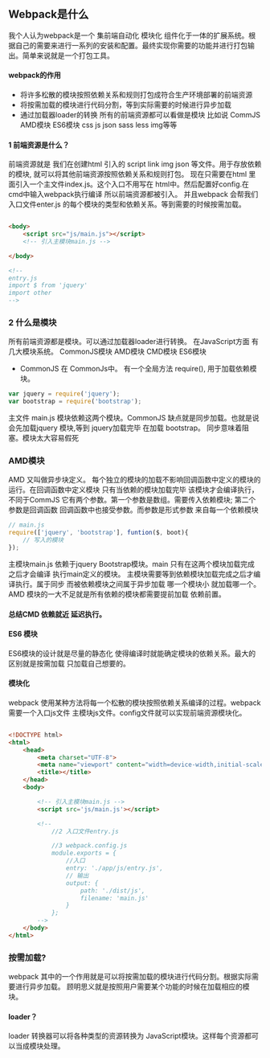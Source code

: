 
## Webpack是什么
 我个人认为webpack是一个 集前端自动化 模块化 组件化于一体的扩展系统。根据自己的需要来进行一系列的安装和配置。最终实现你需要的功能并进行打包输出。简单来说就是一个打包工具。


#### webpack的作用

* 将许多松散的模块按照依赖关系和规则打包成符合生产环境部署的前端资源
* 将按需加载的模块进行代码分割，等到实际需要的时候进行异步加载
* 通过加载器loader的转换 所有的前端资源都可以看做是模块 比如说 CommJS AMD模块 ES6模块 css js json sass less img等等


#### 1 前端资源是什么？

前端资源就是 我们在创建html 引入的 script link img json 等文件。用于存放依赖的模块, 就可以将其他前端资源按照依赖关系和规则打包。 现在只需要在html 里面引入一个主文件index.js。这个入口不用写在 html中。然后配置好config.在cmd中输入webpack执行编译 所以前端资源都被引入。 并且webpack 会帮我们入口文件enter.js 的每个模块的类型和依赖关系。等到需要的时候按需加载。

```HTML

<body>
    <script src="js/main.js"></script>
    <!-- 引入主模块main.js -->

</body>

<!--
entry.js
import $ from 'jquery'
import other
-->
```
### 2 什么是模块

所有前端资源都是模块。可以通过加载器loader进行转换。 在JavaScript方面 有几大模块系统。
CommonJS模块 AMD模块 CMD模块 ES6模块

* CommonJS
在 CommonJs中。 有一个全局方法 require(), 用于加载依赖模块。

```JavaScript
var jquery = require('jquery');
var bootstrap = require('bootstrap');
```
主文件 main.js 模块依赖这两个模块。CommonJS 缺点就是同步加载。也就是说 会先加载jquery 模块,等到 jquery加载完毕 在加载 bootstrap。 同步意味着阻塞。模块太大容易假死


### AMD模块
AMD 又叫做异步块定义。 每个独立的模块的加载不影响回调函数中定义的模块的运行。在回调函数中定义模块 只有当依赖的模块加载完毕 该模块才会编译执行，不同于CommJS 它有两个参数。第一个参数是数组。需要传入依赖模块; 第二个参数是回调函数 回调函数中也接受参数。而参数是形式参数 来自每一个依赖模块

```JavaScript
// main.js
require(['jquery', 'bootstrap'], funtion($, boot){
    // 写入的模块
});

```

主模块main.js 依赖于jquery Bootstrap模块。main 只有在这两个模块加载完成之后才会编译 执行main定义的模块。 主模块需要等到依赖模块加载完成之后才编译执行。属于同步 而被依赖模块之间属于异步加载 哪一个模块小 就加载哪一个。
AMD 模块的一大不足就是所有依赖的模块都需要提前加载 依赖前置。

#### 总结CMD 依赖就近 延迟执行。


#### ES6 模块

ES6模块的设计就是尽量的静态化 使得编译时就能确定模块的依赖关系。最大的区别就是按需加载 只加载自己想要的。


#### 模块化

webpack 使用某种方法将每一个松散的模块按照依赖关系编译的过程。webpack 需要一个入口js文件
主模块js文件。config文件就可以实现前端资源模块化。

```HTML

<!DOCTYPE html>
<html>
	<head>
		<meta charset="UTF-8">
		<meta name="viewport" content="width=device-width,initial-scale=1.0, minimum-scale=1.0, maximum-scale=1.0, user-scalable=no">
		<title></title>
	</head>
	<body>

        <!-- 引入主模块main.js -->
        <script src='js/main.js'></script>

        <!--
            //2 入口文件entry.js

            //3 webpack.config.js
            module.exports = {      
                //入口
                entry: './app/js/entry.js',
                // 输出
                output: {
                    path: './dist/js',
                    filename: 'main.js'
                }
            };
        -->
	</body>
</html>
```

### 按需加载?

webpack 其中的一个作用就是可以将按需加载的模块进行代码分割。根据实际需要进行异步加载。 顾明思义就是按照用户需要某个功能的时候在加载相应的模块。


#### loader？

loader 转换器可以将各种类型的资源转换为 JavaScript模块。这样每个资源都可以当成模块处理。
